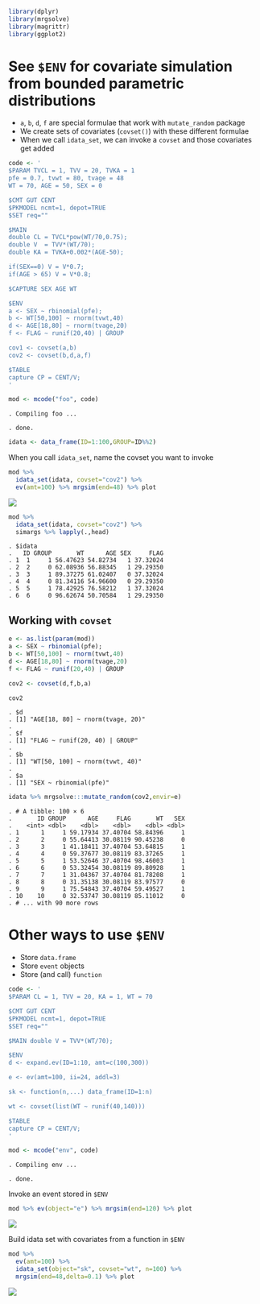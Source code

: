 ``` r
library(dplyr)
library(mrgsolve)
library(magrittr)
library(ggplot2)
```

See `$ENV` for covariate simulation from bounded parametric distributions
=========================================================================

-   `a`, `b`, `d`, `f` are special formulae that work with `mutate_random` package
-   We create sets of covariates (`covset()`) with these different formulae
-   When we call `idata_set`, we can invoke a `covset` and those covariates get added

``` r
code <- '
$PARAM TVCL = 1, TVV = 20, TVKA = 1
pfe = 0.7, tvwt = 80, tvage = 48
WT = 70, AGE = 50, SEX = 0

$CMT GUT CENT
$PKMODEL ncmt=1, depot=TRUE
$SET req=""

$MAIN
double CL = TVCL*pow(WT/70,0.75);
double V  = TVV*(WT/70);
double KA = TVKA+0.002*(AGE-50);

if(SEX==0) V = V*0.7;
if(AGE > 65) V = V*0.8;

$CAPTURE SEX AGE WT

$ENV
a <- SEX ~ rbinomial(pfe);
b <- WT[50,100] ~ rnorm(tvwt,40)
d <- AGE[18,80] ~ rnorm(tvage,20)
f <- FLAG ~ runif(20,40) | GROUP

cov1 <- covset(a,b)
cov2 <- covset(b,d,a,f)

$TABLE
capture CP = CENT/V;
'
```

``` r
mod <- mcode("foo", code)
```

    . Compiling foo ...

    . done.

``` r
idata <- data_frame(ID=1:100,GROUP=ID%%2)
```

When you call `idata_set`, name the covset you want to invoke

``` r
mod %>% 
  idata_set(idata, covset="cov2") %>% 
  ev(amt=100) %>% mrgsim(end=48) %>% plot
```

![](img/covset-unnamed-chunk-6-1.png)

``` r
mod %>% 
  idata_set(idata, covset="cov2") %>% 
  simargs %>% lapply(.,head)
```

    . $idata
    .   ID GROUP       WT      AGE SEX     FLAG
    . 1  1     1 56.47623 54.82734   1 37.32024
    . 2  2     0 62.08936 56.88345   1 29.29350
    . 3  3     1 89.37275 61.02407   0 37.32024
    . 4  4     0 81.34116 54.96600   0 29.29350
    . 5  5     1 78.42925 76.58212   1 37.32024
    . 6  6     0 96.62674 50.70584   1 29.29350

Working with `covset`
---------------------

``` r
e <- as.list(param(mod))
a <- SEX ~ rbinomial(pfe);
b <- WT[50,100] ~ rnorm(tvwt,40)
d <- AGE[18,80] ~ rnorm(tvage,20)
f <- FLAG ~ runif(20,40) | GROUP
```

``` r
cov2 <- covset(d,f,b,a)
```

``` r
cov2
```

    . $d
    . [1] "AGE[18, 80] ~ rnorm(tvage, 20)"
    . 
    . $f
    . [1] "FLAG ~ runif(20, 40) | GROUP"
    . 
    . $b
    . [1] "WT[50, 100] ~ rnorm(tvwt, 40)"
    . 
    . $a
    . [1] "SEX ~ rbinomial(pfe)"

``` r
idata %>% mrgsolve:::mutate_random(cov2,envir=e)
```

    . # A tibble: 100 × 6
    .       ID GROUP      AGE     FLAG       WT   SEX
    .    <int> <dbl>    <dbl>    <dbl>    <dbl> <dbl>
    . 1      1     1 59.17934 37.40704 58.84396     1
    . 2      2     0 55.64413 30.08119 90.45238     0
    . 3      3     1 41.18411 37.40704 53.64815     1
    . 4      4     0 59.37677 30.08119 83.37265     1
    . 5      5     1 53.52646 37.40704 98.46003     1
    . 6      6     0 53.32454 30.08119 89.80928     1
    . 7      7     1 31.04367 37.40704 81.78208     1
    . 8      8     0 31.35138 30.08119 83.97577     0
    . 9      9     1 75.54843 37.40704 59.49527     1
    . 10    10     0 32.53747 30.08119 85.11012     0
    . # ... with 90 more rows

Other ways to use `$ENV`
========================

-   Store `data.frame`
-   Store `event` objects
-   Store (and call) `function`

``` r
code <- '
$PARAM CL = 1, TVV = 20, KA = 1, WT = 70

$CMT GUT CENT
$PKMODEL ncmt=1, depot=TRUE
$SET req=""

$MAIN double V = TVV*(WT/70);

$ENV
d <- expand.ev(ID=1:10, amt=c(100,300))

e <- ev(amt=100, ii=24, addl=3)

sk <- function(n,...) data_frame(ID=1:n)

wt <- covset(list(WT ~ runif(40,140)))

$TABLE
capture CP = CENT/V;
'
```

``` r
mod <- mcode("env", code)
```

    . Compiling env ...

    . done.

Invoke an event stored in `$ENV`

``` r
mod %>% ev(object="e") %>% mrgsim(end=120) %>% plot
```

![](img/covset-unnamed-chunk-14-1.png)

Build idata set with covariates from a function in `$ENV`

``` r
mod %>% 
  ev(amt=100) %>% 
  idata_set(object="sk", covset="wt", n=100) %>% 
  mrgsim(end=48,delta=0.1) %>% plot
```

![](img/covset-unnamed-chunk-15-1.png)
